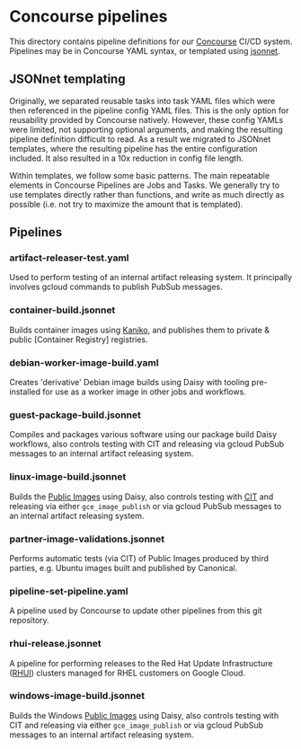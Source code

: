 # Concourse pipelines

This directory contains pipeline definitions for our [Concourse] CI/CD system.
Pipelines may be in Concourse YAML syntax, or templated using [jsonnet].

[Concourse]: https://concourse-ci.org
[jsonnet]: https://jsonnet.org

## JSONnet templating

Originally, we separated reusable tasks into task YAML files which were then
referenced in the pipeline config YAML files. This is the only option for
reusability provided by Concourse natively. However, these config YAMLs were
limited, not supporting optional arguments, and making the resulting pipeline
definition difficult to read. As a result we migrated to JSONnet templates,
where the resulting pipeline has the entire configuration included. It also
resulted in a 10x reduction in config file length.

Within templates, we follow some basic patterns. The main repeatable elements in
Concourse Pipelines are Jobs and Tasks. We generally try to use templates
directly rather than functions, and write as much directly as possible (i.e. not
try to maximize the amount that is templated).

## Pipelines

### artifact-releaser-test.yaml

Used to perform testing of an internal artifact releasing system. It principally
involves gcloud commands to publish PubSub messages.

### container-build.jsonnet

Builds container images using [Kaniko], and publishes them to private & public
[Container Registry] registries.

[Kaniko]: https://github.com/GoogleContainerTools/kaniko

### debian-worker-image-build.yaml

Creates 'derivative' Debian image builds using Daisy with tooling pre-installed
for use as a worker image in other jobs and workflows.

### guest-package-build.jsonnet

Compiles and packages various software using our package build Daisy workflows,
also controls testing with CIT and releasing via gcloud PubSub messages to an
internal artifact releasing system.

### linux-image-build.jsonnet

Builds the [Public Images] using Daisy, also controls testing with [CIT] and
releasing via either `gce_image_publish` or via gcloud PubSub messages to an
internal artifact releasing system.

[Public Images]: https://cloud.google.com/compute/docs/images#os-compute-support
[CIT]: https://github.com/GoogleCloudPlatform/guest-test-infra/tree/master/imagetest

### partner-image-validations.jsonnet

Performs automatic tests (via CIT) of Public Images produced by third parties,
e.g.  Ubuntu images built and published by Canonical.

### pipeline-set-pipeline.yaml

A pipeline used by Concourse to update other pipelines from this git repository.

### rhui-release.jsonnet

A pipeline for performing releases to the Red Hat Update Infrastructure ([RHUI])
clusters managed for RHEL customers on Google Cloud.

[RHUI]: https://access.redhat.com/documentation/en-us/red_hat_update_infrastructure/4

### windows-image-build.jsonnet

Builds the Windows [Public Images] using Daisy, also controls testing with CIT
and releasing via either `gce_image_publish` or via gcloud PubSub messages to an
internal artifact releasing system.
